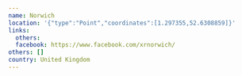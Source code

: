```yaml
---
name: Norwich
location: '{"type":"Point","coordinates":[1.297355,52.6308859]}'
links:
  others: 
  facebook: https://www.facebook.com/xrnorwich/
others: []
country: United Kingdom
---
```

